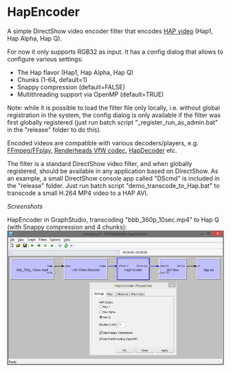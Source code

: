 # HapEncoder
A simple DirectShow video encoder filter that encodes [HAP video](http://hap.video/) (Hap1, Hap Alpha, Hap Q).

For now it only supports RGB32 as input. It has a config dialog that allows to configure various settings:
* The Hap flavor (Hap1, Hap Alpha, Hap Q)
* Chunks (1-64, default=1)
* Snappy compression (default=FALSE)
* Multithreading support via OpenMP (default=TRUE)

Note: while it is possible to load the filter file only locally, i.e. without global registration in the system, the config dialog is only available if the filter was first globally registered (just run batch script "_register_run_as_admin.bat" in the "release" folder to do this).

Encoded videos are compatible with various decoders/players, e.g. [FFmpeg/FFplay](https://github.com/FFmpeg/FFmpeg), [Renderheads VfW codec](https://github.com/Vidvox/hap-directshow), [HapDecoder](https://github.com/59de44955ebd/HapDecoder) etc.

The filter is a standard DirectShow video filter, and when globally registered, should be available in any application based on DirectShow. As an example, a small DirectShow console app called "DScmd" is included in the "release" folder. Just run batch script "demo_transcode_to_Hap.bat" to transcode a small H.264 MP4 video to a HAP AVI.

*Screenshots*

HapEncoder in GraphStudio, transcoding "bbb_360p_10sec.mp4" to Hap Q (with Snappy compression and 4 chunks):
![](screenshots/HapEncoder_GraphStudio_HapQ.png)
